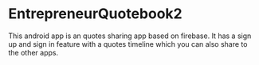 # EntrepreneurQuotebook2

This android app is an quotes sharing app based on firebase. It has a sign up and sign in feature with a quotes timeline which you can also share to the other apps.
